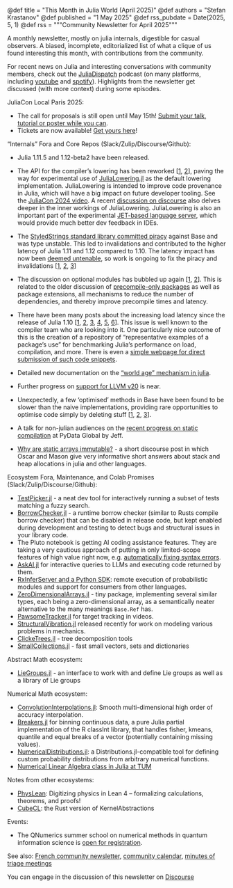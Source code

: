 @def title = "This Month in Julia World (April 2025)"
@def authors = "Stefan Krastanov"
@def published = "1 May 2025"
@def rss_pubdate = Date(2025, 5, 1)
@def rss = """Community Newsletter for April 2025"""

A monthly newsletter, mostly on julia internals, digestible for casual observers. A biased, incomplete, editorialized list of what a clique of us found interesting this month, with contributions from the community.

For recent news on Julia and interesting conversations with community members, check out the [JuliaDispatch](https://juliadispatch.fm/) podcast (on many platforms, including [youtube](https://www.youtube.com/@JuliaDispatch/) and [spotify](https://open.spotify.com/show/6Y1zWtFhjqPLsFQWRvZmws)). Highlights from the newsletter get discussed (with more context) during some episodes.

JuliaCon Local Paris 2025:

* The call for proposals is still open until May 15th! [Submit your talk, tutorial or poster while you can](https://juliacon.org/local/paris2025/cfp/).
* Tickets are now available! [Get yours here](https://juliacon.org/local/paris2025/tickets/)!

“Internals” Fora and Core Repos (Slack/Zulip/Discourse/Github):

* Julia 1.11.5 and 1.12-beta2 have been released.

* The API for the compiler’s lowering has been reworked [[1](https://github.com/JuliaLang/julia/pull/58147), [2](https://github.com/JuliaLang/julia/pull/58207)], paving the way for experimental use of [JuliaLowering.jl](https://github.com/c42f/JuliaLowering.jl) as the default lowering implementation. JuliaLowering is intended to improve code provenance in Julia, which will have a big impact on future developer tooling. See the [JuliaCon 2024 video](https://www.youtube.com/watch?v=I6-zV0SPpFA). A recent [discussion on discourse](https://discourse.julialang.org/t/understanding-bindings-in-julialowering-jl/126941) also delves deeper in the inner workings of JuliaLowering. JuliaLowering is also an important part of the experimental [JET-based language server](https://github.com/c42f/JuliaLowering.jl/pull/10), which would provide much better dev feedback in IDEs.
* The [StyledStrings standard library committed piracy](https://github.com/JuliaLang/StyledStrings.jl/issues/61) against Base and was type unstable. This led to invalidations and contributed to the higher latency of Julia 1.11 and 1.12 compared to 1.10. The latency impact has now been [deemed untenable](https://github.com/JuliaLang/julia/issues/57998), so work is ongoing to fix the piracy and invalidations [[1](https://github.com/JuliaLang/julia/pull/58112), [2](https://github.com/JuliaLang/julia/pull/56194), [3](https://github.com/JuliaLang/julia/pull/58134)]
* The discussion on optional modules has bubbled up again [[1](https://github.com/JuliaLang/julia/pull/58051), [2](https://github.com/JuliaLang/julia/issues/55516)]. This is related to the older discussion of [precompile-only packages](https://github.com/JuliaLang/julia/issues/48163) as well as package extensions, all mechanisms to reduce the number of dependencies, and thereby improve precompile times and latency.
* There have been many posts about the increasing load latency since the release of Julia 1.10 [[1](https://discourse.julialang.org/t/startup-time-of-1000-packages-53-slower-in-julia-1-12-vs-1-10/128343/), [2](https://discourse.julialang.org/t/slower-times-to-ttfx-for-gmt-in-1-11-and-even-more-in-nightly/126350), [3](https://github.com/JuliaLang/julia/issues/58201), [4](https://github.com/JuliaLang/julia/issues/57436), [5](https://github.com/JuliaLang/julia/issues/57970), [6](https://github.com/JuliaLang/julia/issues/58163)]. This issue is well known to the compiler team who are looking into it. One particularly nice outcome of this is the creation of a repository of “representative examples of a package’s use” for benchmarking Julia’s performance on load, compilation, and more. There is even a [simple webpage for direct submission of such code snippets](https://discourse.julialang.org/t/startup-time-of-1000-packages-53-slower-in-julia-1-12-vs-1-10/128343/51?u=krastanov).
* Detailed new documentation on the [“world age” mechanism in julia](https://github.com/JuliaLang/julia/pull/58253/files).
* Further progress on [support for LLVM v20](https://github.com/JuliaLang/julia/pull/58142) is near.
* Unexpectedly, a few ‘optimised’ methods in Base have been found to be slower than the naive implementations, providing rare opportunities to optimise code simply by deleting stuff [[1](https://github.com/JuliaLang/julia/pull/50509), [2](https://github.com/JuliaLang/julia/pull/58280), [3](https://github.com/JuliaLang/julia/pull/58267)].
* A talk for non-julian audiences on the [recent progress on static compilation](https://www.youtube.com/watch?v=LluyXFj9YDI) at PyData Global by Jeff.
* [Why are static arrays immutable?](https://discourse.julialang.org/t/why-are-statically-sized-arrays-immutable/128331) - a short discourse post in which Oscar and Mason give very informative short answers about stack and heap allocations in julia and other languages.

Ecosystem Fora, Maintenance, and Colab Promises (Slack/Zulip/Discourse/Github):

* [TestPicker.jl](https://discourse.julialang.org/t/ann-testpicker-interactive-tool-for-testing-based-on-fzf-and-bat/128273/3) - a neat dev tool for interactively running a subset of tests matching a fuzzy search.
* [BorrowChecker.jl](https://discourse.julialang.org/t/ann-borrowchecker-jl-a-borrow-checker-for-julia/127897) - a runtime borrow checker (similar to Rusts compile borrow checker) that can be disabled in release code, but kept enabled during development and testing to detect bugs and structural issues in your library code.
* The Pluto notebook is getting AI coding assistance features. They are taking a very cautious approach of putting in only limited-scope features of high value right now, e.g. [automatically fixing syntax errors](https://github.com/fonsp/Pluto.jl/pull/3201).
* [AskAI.jl](https://discourse.julialang.org/t/ann-askai-your-direct-ai-support-in-repl/128042) for interactive queries to LLMs and executing code returned by them.
* [RxInferServer and a Python SDK](https://discourse.julialang.org/t/ann-rxinferserver-python-sdk-fast-inference-from-python-and-more/127969): remote execution of probabilistic modules and support for consumers from other languages.
* [ZeroDimensionalArrays.jl](https://discourse.julialang.org/t/ann-zerodimensionalarrays-jl-zero-dimensional-arrays-references-boxes/128002) - tiny package, implementing several similar types, each being a zero-dimensional array, as a semantically neater alternative to the many meanings `Base.Ref` has.
* [PawsomeTracker.jl](https://discourse.julialang.org/t/ann-pawsometracker-jl/127929) for target tracking in videos.
* [StructuralVibration.jl](https://discourse.julialang.org/t/ann-structuralvibration-jl/127978) released recently for work on modeling various problems in mechanics.
* [ClickeTrees.jl](https://discourse.julialang.org/t/ann-announcing-cliquetrees-jl-tree-decompositions-in-julia/128808) - tree decomposition tools
* [SmallCollections.jl](https://discourse.julialang.org/t/ann-smallcollections-jl-fast-small-vectors-sets-and-dictionaries/128787) - fast small vectors, sets and dictionaries

Abstract Math ecosystem:

* [LieGroups.jl](https://discourse.julialang.org/t/ann-liegroups-jl/128294) - an interface to work with and define Lie groups as well as a library of Lie groups

Numerical Math ecosystem:

* [ConvolutionInterpolations.jl](https://discourse.julialang.org/t/ann-convolutioninterpolations-jl-smooth-multi-dimensional-high-order-of-accuracy-interpolation/128003): Smooth multi-dimensional high order of accuracy interpolation.
* [Breakers.jl](https://discourse.julialang.org/t/ann-breakers-jl/127874) for binning continuous data, a pure Julia partial implementation of the R classInt library, that handles fisher, kmeans, quantile and equal breaks of a vector (potentially containing missing values).
* [NumericalDistributions.jl](https://discourse.julialang.org/t/ann-numericaldistributions-jl-user-defined-distributions/128025): a Distributions.jl-compatible tool for defining custom probability distributions from arbitrary numerical functions.
* [Numerical Linear Algebra class in Julia at TUM](https://discourse.julialang.org/t/numerical-linear-algebra-class-in-julia-tum/128661)

Notes from other ecosystems:

* [PhysLean](https://github.com/HEPLean/PhysLean): Digitizing physics in Lean 4 – formalizing calculations, theorems, and proofs!
* [CubeCL](https://news.ycombinator.com/item?id=43777731): the Rust version of KernelAbstractions

Events:

* The QNumerics summer school on numerical methods in quantum information science is [open for registration](https://qnumerics.org/).

See also: [French community newsletter](https://pnavaro.github.io/NouvellesJulia/), [community calendar](https://julialang.org/community/#events), [minutes of triage meetings](https://hackmd.io/@LilithHafner/HJaw__uMp)

You can engage in the discussion of this newsletter on [Discourse](https://discourse.julialang.org/c/community/news/66)
